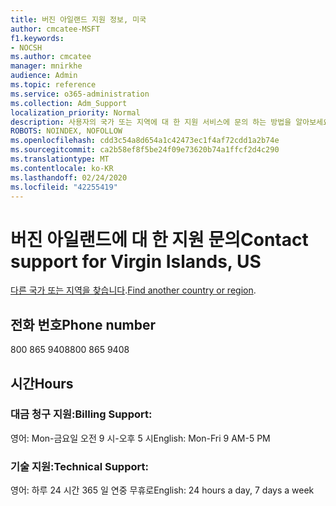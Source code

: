 ```yaml
---
title: 버진 아일랜드 지원 정보, 미국
author: cmcatee-MSFT
f1.keywords:
- NOCSH
ms.author: cmcatee
manager: mnirkhe
audience: Admin
ms.topic: reference
ms.service: o365-administration
ms.collection: Adm_Support
localization_priority: Normal
description: 사용자의 국가 또는 지역에 대 한 지원 서비스에 문의 하는 방법을 알아보세요.
ROBOTS: NOINDEX, NOFOLLOW
ms.openlocfilehash: cdd3c54a8d654a1c42473ec1f4af72cdd1a2b74e
ms.sourcegitcommit: ca2b58ef8f5be24f09e73620b74a1ffcf2d4c290
ms.translationtype: MT
ms.contentlocale: ko-KR
ms.lasthandoff: 02/24/2020
ms.locfileid: "42255419"
---
```

# <a name="contact-support-for-virgin-islands-us"></a><span data-ttu-id="4b4ad-103">버진 아일랜드에 대 한 지원 문의</span><span class="sxs-lookup"><span data-stu-id="4b4ad-103">Contact support for Virgin Islands, US</span></span>

<span data-ttu-id="4b4ad-104">[다른 국가 또는 지역을 찾습니다](../contact-support-for-business-products.md).</span><span class="sxs-lookup"><span data-stu-id="4b4ad-104">[Find another country or region](../contact-support-for-business-products.md).</span></span>

## <a name="phone-number"></a><span data-ttu-id="4b4ad-105">전화 번호</span><span class="sxs-lookup"><span data-stu-id="4b4ad-105">Phone number</span></span>
<span data-ttu-id="4b4ad-106">800 865 9408</span><span class="sxs-lookup"><span data-stu-id="4b4ad-106">800 865 9408</span></span>

## <a name="hours"></a><span data-ttu-id="4b4ad-107">시간</span><span class="sxs-lookup"><span data-stu-id="4b4ad-107">Hours</span></span>
### <a name="billing-support"></a><span data-ttu-id="4b4ad-108">대금 청구 지원:</span><span class="sxs-lookup"><span data-stu-id="4b4ad-108">Billing Support:</span></span>

<span data-ttu-id="4b4ad-109">영어: Mon-금요일 오전 9 시-오후 5 시</span><span class="sxs-lookup"><span data-stu-id="4b4ad-109">English: Mon-Fri 9 AM-5 PM</span></span>

### <a name="technical-support"></a><span data-ttu-id="4b4ad-110">기술 지원:</span><span class="sxs-lookup"><span data-stu-id="4b4ad-110">Technical Support:</span></span>

<span data-ttu-id="4b4ad-111">영어: 하루 24 시간 365 일 연중 무휴로</span><span class="sxs-lookup"><span data-stu-id="4b4ad-111">English: 24 hours a day, 7 days a week</span></span>